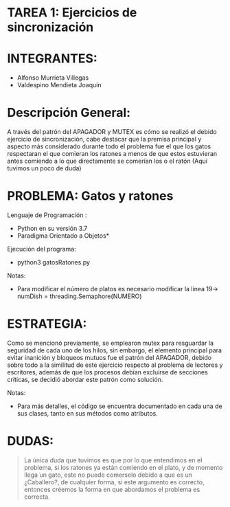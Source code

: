 TAREA 1: Ejercicios de sincronización
=======================================================

INTEGRANTES:
=============================

* Alfonso Murrieta Villegas
* Valdespino Mendieta Joaquín

Descripción General:
=============================
A través del patrón del APAGADOR y MUTEX es cómo se realizó el debido ejercicio de sincronización, cabe destacar que la premisa 
principal y aspecto más considerado durante todo el problema fue el que los gatos respectaran el que comieran los ratones a menos de que estos estuvieran antes comiendo a lo que directamente se comerían los o el ratón (Aquí tuvimos un poco de duda)

PROBLEMA: Gatos y ratones 
=================

Lenguaje de Programación :
* Python en su versión 3.7
* Paradigma Orientado a Objetos*

Ejecución del programa:
*  python3 gatosRatones.py

Notas:
* Para modificar el número de platos es necesario modificar la linea 19-> numDish = threading.Semaphore(NUMERO) 

ESTRATEGIA: 
=================
Como se mencionó previamente, se emplearon mutex para resguardar la seguridad de cada uno de los hilos, sin embargo, el elemento principal para evitar inanición y bloqueos mutuos fue el patrón del APAGADOR, debido sobre todo a la similitud de este ejercicio respecto al problema de lectores y escritores, además de que los procesos debían excluirse de secciones críticas, se decidió abordar este patrón como solución. 

Notas:
* Para más detalles, el código se encuentra documentado en cada una de sus clases, tanto en sus métodos como atributos.


DUDAS:
==============

> La única duda que tuvimos es que por lo que entendimos en el problema, si los ratones ya están comiendo en el plato, y de momento llega un gato, este no puede comerselo debido a que es un ¿Caballero?, de cualquier forma, si este argumento es correcto, entonces créemos la forma en que abordamos el problema es correcta.
